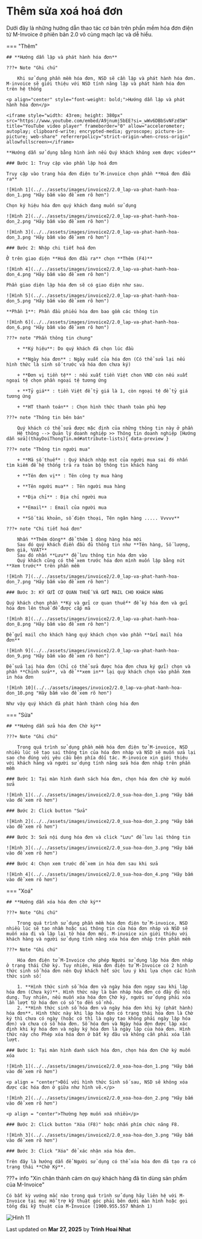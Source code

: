 # **Thêm sửa xoá hoá đơn**

Dưới đây là những hướng dẫn thao tác cơ bản trên phần mềm hóa đơn điện tử M-Invoice ở phiên bản 2.0 vô cùng mạch lạc và dễ hiểu.

=== "Thêm"

    ## **Hướng dẫn lập và phát hành hóa đơn**

    ???+ Note "Ghi chú"

        Khi sử dụng phần mềm hóa đơn, NSD sẽ cần lập và phát hành hóa đơn. M-invoice sẽ giới thiệu với NSD tính năng lập và phát hành hóa đơn trên hệ thống

    <p align="center" style="font-weight: bold;">Hướng dẫn lập và phát hành hóa đơn</p>

    <iframe style="width: 43rem; height: 380px" src="https://www.youtube.com/embed/A9jnumj5bEE?si=_wWv6DBbSvNFzd5W" title="YouTube video player" frameborder="0" allow="accelerometer; autoplay; clipboard-write; encrypted-media; gyroscope; picture-in-picture; web-share" referrerpolicy="strict-origin-when-cross-origin" allowfullscreen></iframe>

    **Hướng dẫn sử dụng bằng hình ảnh nếu Quý khách không xem được video**

    ### Bước 1: Truy cập vào phần lập hoá đơn

    Truy cập vào trang hóa đơn điện tử M-invoice chọn phần **Hoá đơn đầu ra**

    ![Hình 1](../../assets/images/invoice2/2.0_lap-va-phat-hanh-hoa-don_1.png "Hãy bấm vào để xem rõ hơn")

    Chọn ký hiệu hóa đơn quý khách đang muốn sử dụng

    ![Hình 2](../../assets/images/invoice2/2.0_lap-va-phat-hanh-hoa-don_2.png "Hãy bấm vào để xem rõ hơn")

    ![Hình 3](../../assets/images/invoice2/2.0_lap-va-phat-hanh-hoa-don_3.png "Hãy bấm vào để xem rõ hơn")

    ### Bước 2: Nhập chi tiết hoá đơn

    Ở trên giao diện **Hoá đơn đầu ra** chọn **Thêm (F4)**

    ![Hình 4](../../assets/images/invoice2/2.0_lap-va-phat-hanh-hoa-don_4.png "Hãy bấm vào để xem rõ hơn")

    Phần giao diện lập hóa đơn sẽ có giao diện như sau.

    ![Hình 5](../../assets/images/invoice2/2.0_lap-va-phat-hanh-hoa-don_5.png "Hãy bấm vào để xem rõ hơn")

    **Phần 1**: Phần đầu phiếu hóa đơn bao gồm các thông tin

    ![Hình 6](../../assets/images/invoice2/2.0_lap-va-phat-hanh-hoa-don_6.png "Hãy bấm vào để xem rõ hơn")

    ???+ note "Phần thông tin chung"

        + **Ký hiệu**: Do quý khách đã chọn lúc đầu

        + **Ngày hóa đơn** : Ngày xuất của hóa đơn (Có thể sửa lại nếu hình thức là sinh số trước và hóa đơn chưa ký)

        + **Đơn vị tiền tệ** : nếu xuất tiền Việt chon VND còn nếu xuất ngoại tệ chọn phần ngoại tệ tương ứng

        + **Tỷ giá** : tiền Việt để tỷ giá là 1, còn ngoại tệ để tỷ giá tương ứng

        + **HT thanh toán** : Chọn hình thức thanh toàn phù hợp

    ???+ note "Thông tin bên bán"

        Quý khách có thể sửa được mặc định của những thông tin này ở phần
        Hệ thông --> Quản lý doanh nghiệp >> Thông tin doanh nghiệp [Hướng dẫn sửa](thayDoiThongTin.md#attribute-lists){ data-preview }

    ???+ note "Thông tin người mua"

        + **Mã số thuế** : Quý khách nhập mst của người mua sai đó nhấn tìm kiếm để hệ thống trả ra toàn bộ thông tin khách hàng

        + **Tên đơn vị** : Tên công ty mua hàng

        + **Tên người mua** : Tên người mua hàng

        + **Địa chỉ** : Địa chỉ người mua

        + **Email** : Email của người mua

        + **Số tài khoản, số điện thoại, Tên ngân hàng ..... Vvvvv**

    ???+ note "Chi tiết hoá đơn"

        Nhấn **Thêm dòng** để thêm 1 dòng hàng hóa mới
        Sau đó quý khách điền đầu đủ thông tin như **Tên hàng, Số lượng, Đơn giá, %VAT**
        Sau đó nhấn **Lưu** để lưu thông tin hóa đơn vào
        Quý khách cũng có thể xem trước hóa đơn mình muốn lập bằng nút **Xem trước** trên phần mềm

    ![Hình 7](../../assets/images/invoice2/2.0_lap-va-phat-hanh-hoa-don_7.png "Hãy bấm vào để xem rõ hơn")

    ### Bước 3: KÝ GỬI CƠ QUAN THUẾ VÀ GỬI MAIL CHO KHÁCH HÀNG

    Quý khách chọn phần **Ký và gửi cơ quan thuế** để ký hóa đơn và gửi hóa đơn lên thuế để được cấp mã

    ![Hình 8](../../assets/images/invoice2/2.0_lap-va-phat-hanh-hoa-don_8.png "Hãy bấm vào để xem rõ hơn")

    Để gửi mail cho khách hàng quý khách chọn vào phần **Gửi mail hóa đơn**

    ![Hình 9](../../assets/images/invoice2/2.0_lap-va-phat-hanh-hoa-don_9.png "Hãy bấm vào để xem rõ hơn")

    Để sửa lại hóa đơn (Chỉ có thể sửa được hóa đơn chưa ký gửi) chọn và phần **Chỉnh sửa**, và để **xem in** lại quý khách chọn vào phần Xem in hóa đơn

    ![Hình 10](../../assets/images/invoice2/2.0_lap-va-phat-hanh-hoa-don_10.png "Hãy bấm vào để xem rõ hơn")

    Như vậy quý khách đã phát hành thành công hóa đơn

=== "Sửa"

    ## **Hướng dẫn sửa hóa đơn Chờ ký**

    ???+ Note "Ghi chú"

        Trong quá trình sử dụng phần mềm hóa đơn điện tử M-invoice, NSD nhiều lúc sẽ tạo sai thông tin của hóa đơn nháp và NSD sẽ muốn sửa lại sao cho đúng với yêu cầu bên phía đối tác. M-invoice xin giới thiệu với khách hàng và người sử dụng tính năng sửa hóa đơn nháp trên phần mềm

    ### Bước 1: Tại màn hình danh sách hóa đơn, chọn hóa đơn chờ ký muốn sửa

    ![Hình 1](../../assets/images/invoice2/2.0_sua-hoa-don_1.png "Hãy bấm vào để xem rõ hơn")

    ### Bước 2: Click button "Sửa"

    ![Hình 2](../../assets/images/invoice2/2.0_sua-hoa-don_2.png "Hãy bấm vào để xem rõ hơn")

    ### Bước 3: Sửa nội dung hóa đơn và click "Lưu" để lưu lại thông tin

    ![Hình 3](../../assets/images/invoice2/2.0_sua-hoa-don_3.png "Hãy bấm vào để xem rõ hơn")

    ### Bước 4: Chọn xem trước để xem in hóa đơn sau khi sửa

    ![Hình 4](../../assets/images/invoice2/2.0_sua-hoa-don_4.png "Hãy bấm vào để xem rõ hơn")

=== "Xoá"

    ## **Hướng dẫn xóa hóa đơn chờ ký**

    ???+ Note "Ghi chú"

        Trong quá trình sử dụng phần mềm hóa đơn điện tử M-invoice, NSD nhiều lúc sẽ tạo nhầm hoặc sai thông tin của hóa đơn nháp và NSD sẽ muốn xóa đi và lập lại tờ hóa đơn mới. M-invoice xin giới thiệu với khách hàng và người sử dụng tính năng xóa hóa đơn nháp trên phần mềm

    ???+ Note "Ghi chú"

        Hóa đơn điện tử M-Invoice cho phép Người sử dụng lập hóa đơn nháp ở trạng thái Chờ ký. Tuy nhiên, Hóa đơn điện tử M-Invoice có 2 hình thức sinh số hóa đơn nên Quý khách hết sức lưu ý khi lựa chọn các hình thức sinh số:

        1. **Hình thức sinh số hóa đơn và ngày hóa đơn ngay sau khi lập hóa đơn (Chưa ký)**. Hình thức này là bản nháp hóa đơn có đầy đủ nội dung. Tuy nhiên, nếu muốn xóa hóa đơn Chờ ký, người sử dụng phải xóa lần lượt từ hóa đơn có số to đến số nhỏ.
        2. **Hình thức sinh số hóa đơn và ngày hóa đơn khi ký (phát hành) hóa đơn**. Hình thức này khi lập hóa đơn có trạng thái hóa đơn là Chờ ký thì chưa có ngày (hoặc có thì là ngày tạo không phải ngày lập hóa đơn) và chưa có số hóa đơn. Số hóa đơn và Ngày hóa đơn được lập xác định khi ký hóa đơn và ngày ký hóa đơn là ngày lập của hóa đơn. Hình thức này cho Phép xóa hóa đơn ở bất kỳ đâu và không cần phải xóa lần lượt.

    ### Bước 1: Tại màn hình danh sách hóa đơn, chọn hóa đơn Chờ ký muốn xóa

    ![Hình 1](../../assets/images/invoice2/2.0_xoa-hoa-don_1.png "Hãy bấm vào để xem rõ hơn")

    <p align = "center">Đối với hình thức Sinh số sau, NSD sẽ không xóa được các hóa đơn ở giữa như hình vẽ.</p>

    ![Hình 2](../../assets/images/invoice2/2.0_xoa-hoa-don_2.png "Hãy bấm vào để xem rõ hơn")

    <p align = "center">Thường hợp muốn xoá nhiều</p>

    ### Bước 2: Click button "Xóa (F8)" hoặc nhấn phím chức năng F8.

    ![Hình 3](../../assets/images/invoice2/2.0_xoa-hoa-don_3.png "Hãy bấm vào để xem rõ hơn")

    ### Bước 3: Click "Xóa" để xác nhận xóa hóa đơn.

    Trên đây là hướng dẫn để Người sử dụng có thể xóa hóa đơn đã tạo ra có trạng thái **Chờ Ký**.

???+ info "Xin chân thành cảm ơn quý khách hàng đã tin dùng sản phẩm của M-Invoice"

    Có bất kỳ vướng mắc nào trong quá trình sử dụng hãy liên hệ với M-Invoice tại mục Hỗ trợ kỹ thuật góc phải bên dưới màn hình hoặc gọi tổng đài kỹ thuật của M-Invoice (1900.955.557 Nhánh 1)

![Hình 11](../../assets/images/invoice2/hotro.png "Hãy bấm vào để xem rõ hơn")

<div class="last-updated">Last updated on <strong>Mar 27, 2025</strong> by <strong>Trinh Hoai Nhat</strong></div>
